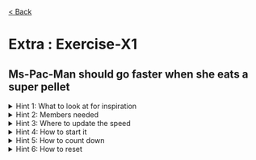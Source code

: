 [< Back](README.md)

# Extra : Exercise-X1

## Ms-Pac-Man should go faster when she eats a super pellet

<details>
   <summary>Hint 1: What to look at for inspiration</summary>

Look at how the SUPER_SPEED cheat works in [Cheats.hpp][1]
</details>

<details>
   <summary>Hint 2: Members needed</summary>

In [MsPacMan.hpp][2]
```cpp
  double scale_speed = 1.0;
  DeltaTimer timer{ std::chrono::seconds(5) };
  bool hasSuperSpeed() const { return scale_speed > 1.0; }
```
</details>

<details>
   <summary>Hint 3: Where to update the speed</summary>

In `MsPacMan::updateMazePosition` in [MsPacMan.cpp][3]
```cpp
  const double position_delta = cheat_speed * scale_speed * 0.004 * double(time_delta.count());
```
</details>

<details>
   <summary>Hint 4: How to start it</summary>

In [MsPacMan.cpp][3]
```cpp
void MsPacMan::eat(const SuperPellet &) {
  // TODO Exercise-X1 : Ms-Pac-Man should go faster when she eats a super pellet
  scale_speed = 2.0;
}
```
</details>

<details>
   <summary>Hint 5: How to count down</summary>

In [MsPacMan.cpp][3]
```cpp
  if (hasSuperSpeed()) {
    timer.inc(time_delta);
    if (timer.timed_out()) {
      scale_speed = 1.0;
      timer.reset();
    }
  }
```
</details>

<details>
   <summary>Hint 6: How to reset</summary>

In [MsPacMan.cpp][3]
```cpp
void MsPacMan::reset() {
  // ...
  scale_speed = 1.0;
  timer.reset();
}
```
</details>

[1]: ../../lib/include/Cheats.hpp
[2]: ../../lib/include/MsPacMan.hpp
[3]: ../../lib/MsPacMan.cpp
